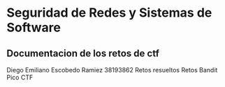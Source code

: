 # Seguridad de Redes y Sistemas de Software
## Documentacion de los retos de ctf
Diego Emiliano Escobedo Ramiez
38193862
Retos resueltos
Retos Bandit
Pico CTF